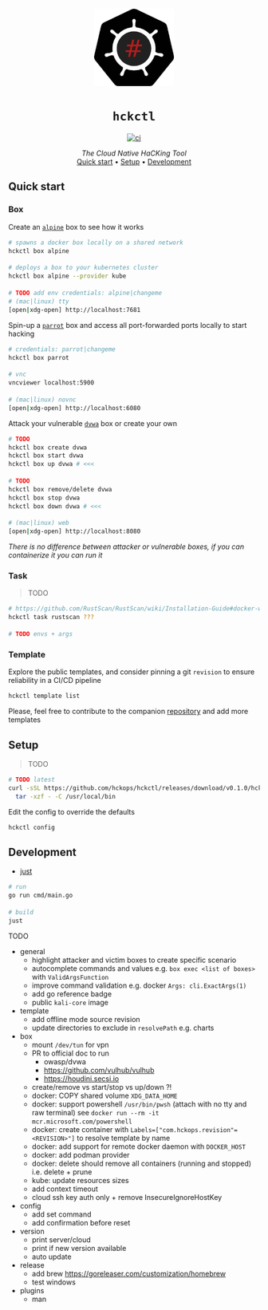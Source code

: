 <p align="center">
  <img width="160" src="docs/logo.svg" alt="logo">
</p>

<h1 align="center"><code>hckctl</code></h1>

<p align="center">
  <a href="https://github.com/hckops/hckctl/actions/workflows/ci.yaml">
    <img src="https://github.com/hckops/hckctl/actions/workflows/ci.yaml/badge.svg" alt="ci">
  </a>
</p>

<p align="center">
  <i>The Cloud Native HaCKing Tool</i><br>
  <a href="#quick-start">Quick start</a>&nbsp;&bull;
  <a href="#setup">Setup</a>&nbsp;&bull;
  <a href="#development">Development</a>
</p>

<!--
TODO description/screenshot/video/gif

A novel Breach and Attack Simulation (BAS) engine with a declarative approach to launch manual and automated attacks, either against a sandbox lab or your infrastructure.
It leverages pre-defined and always up-to-date recipes of your everyday tools to probe and verify your security posture.
Designed to transparently run locally, remotely or integrated in pipelines and to analyze, aggregate and export reports.
-->

## Quick start

### Box

Create an [`alpine`](https://github.com/hckops/megalopolis/blob/main/boxes/base/alpine.yml) box to see how it works
```bash
# spawns a docker box locally on a shared network
hckctl box alpine

# deploys a box to your kubernetes cluster
hckctl box alpine --provider kube

# TODO add env credentials: alpine|changeme
# (mac|linux) tty
[open|xdg-open] http://localhost:7681
```

Spin-up a [`parrot`](https://github.com/hckops/megalopolis/blob/main/boxes/base/parrot.yml) box and access all port-forwarded ports locally to start hacking
```bash
# credentials: parrot|changeme
hckctl box parrot

# vnc
vncviewer localhost:5900

# (mac|linux) novnc
[open|xdg-open] http://localhost:6080
```

Attack your vulnerable [`dvwa`](https://github.com/hckops/megalopolis/blob/main/boxes/vulnerable/dvwa.yml) box or create your own
```bash
# TODO
hckctl box create dvwa
hckctl box start dvwa
hckctl box up dvwa # <<<

# TODO
hckctl box remove/delete dvwa
hckctl box stop dvwa
hckctl box down dvwa # <<<

# (mac|linux) web
[open|xdg-open] http://localhost:8080
```

*There is no difference between attacker or vulnerable boxes, if you can containerize it you can run it*

### Task

> TODO

```bash
# https://github.com/RustScan/RustScan/wiki/Installation-Guide#docker-whale
hckctl task rustscan ???

# TODO envs + args
```

<!--
### Lab

> Unleash the power of Kubernetes with GitOps to simulate whole infrastructures, for both red and blue teams

Easily start your remote htb-kali pwnbox connected to the [Hack The Box](https://www.hackthebox.com) VPN to sharpen your skills
```bash
# TODO create kube secret
# TODO htb-kali

# credentials: kali|changeme
hckctl lab htb-kali --provider argo
```

TODO
```bash
kube-goat
```

### Flow

> WIP

```bash
hckctl flow atomic-red-team T1485
hckctl flow scan 0.0.0.0
hckctl flow prowler
hckctl flow fuzz 0.0.0.0:8080/path
hckctl flow exploit/sql 0.0.0.0
hckctl flow tool/metasploit auxiliary/scanner/ssh/ssh_version
hckctl flow c2 ping
hckctl flow gen/pdf
hckctl flow campaign/phishing @example.com
hckctl flow api/virustotal/upload
hckctl flow scrape www.example.com
```
-->

### Template

Explore the public templates, and consider pinning a git `revision` to ensure reliability in a CI/CD pipeline
```bash
hckctl template list
```

Please, feel free to contribute to the companion [repository](https://github.com/hckops/megalopolis) and add more templates

## Setup

> TODO

```bash
# TODO latest
curl -sSL https://github.com/hckops/hckctl/releases/download/v0.1.0/hckctl_linux_x86_64.tar.gz | \
  tar -xzf - -C /usr/local/bin
```

Edit the config to override the defaults
```bash
hckctl config
```
<!--
If you are looking for a quick way to start with ArgoCD consider [kube-template](https://github.com/hckops/kube-template).
Just follow the readme, you'll be able to create and deploy a cluster on DigitalOcean using GitHub actions with literally a `git push`.
Once ready, update the `box.kube.configpath` config to use `clusters/do-template-kubeconfig.yaml`, that's all!
-->

## Development

* [just](https://github.com/casey/just)

```bash
# run
go run cmd/main.go

# build
just
```

TODO
* general
    - highlight attacker and victim boxes to create specific scenario
    - autocomplete commands and values e.g. `box exec <list of boxes>` with `ValidArgsFunction`
    - improve command validation e.g. docker `Args: cli.ExactArgs(1)`
    - add go reference badge
    - public `kali-core` image
* template
    - add offline mode source revision
    - update directories to exclude in `resolvePath` e.g. charts
* box
    - mount `/dev/tun` for vpn
    - PR to official doc to run
        * owasp/dvwa
        * https://github.com/vulhub/vulhub
        * https://houdini.secsi.io
    - create/remove vs start/stop vs up/down ?!
    - docker: COPY shared volume `XDG_DATA_HOME`
    - docker: support powershell `/usr/bin/pwsh` (attach with no tty and raw terminal) see `docker run --rm -it mcr.microsoft.com/powershell`
    - docker: create container with `Labels=["com.hckops.revision"=<REVISION>"]` to resolve template by name
    - docker: add support for remote docker daemon with `DOCKER_HOST`
    - docker: add podman provider
    - docker: delete should remove all containers (running and stopped) i.e. delete + prune
    - kube: update resources sizes
    - add context timeout
    - cloud ssh key auth only + remove InsecureIgnoreHostKey
* config
    - add set command
    - add confirmation before reset
* version
    - print server/cloud
    - print if new version available
    - auto update
* release
    - add brew https://goreleaser.com/customization/homebrew
    - test windows
* plugins
    - man
